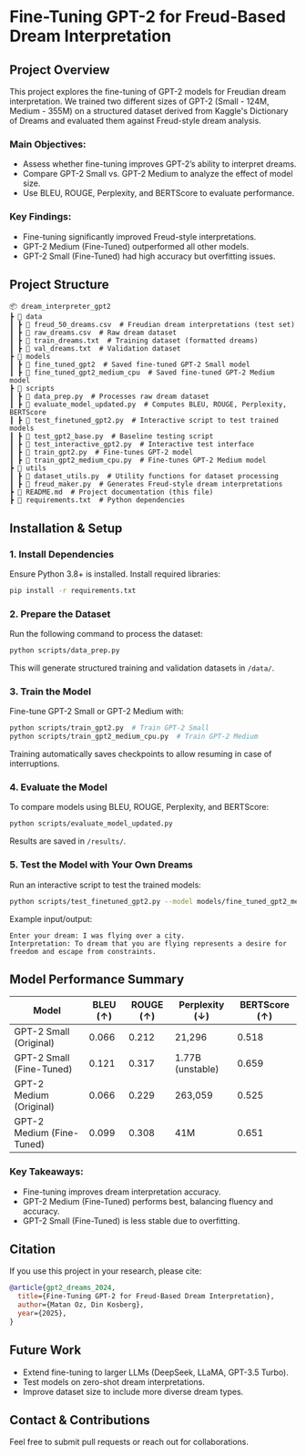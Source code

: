 # Fine-Tuning GPT-2 for Freud-Based Dream Interpretation

## Project Overview
This project explores the fine-tuning of GPT-2 models for Freudian dream interpretation. We trained two different sizes of GPT-2 (Small - 124M, Medium - 355M) on a structured dataset derived from Kaggle's Dictionary of Dreams and evaluated them against Freud-style dream analysis.

### Main Objectives:
- Assess whether fine-tuning improves GPT-2’s ability to interpret dreams.
- Compare GPT-2 Small vs. GPT-2 Medium to analyze the effect of model size.
- Use BLEU, ROUGE, Perplexity, and BERTScore to evaluate performance.

### Key Findings:
- Fine-tuning significantly improved Freud-style interpretations.
- GPT-2 Medium (Fine-Tuned) outperformed all other models.
- GPT-2 Small (Fine-Tuned) had high accuracy but overfitting issues.

## Project Structure
```
📦 dream_interpreter_gpt2
┣ 📂 data
┃ ┣ 📄 freud_50_dreams.csv  # Freudian dream interpretations (test set)
┃ ┣ 📄 raw_dreams.csv  # Raw dream dataset
┃ ┣ 📄 train_dreams.txt  # Training dataset (formatted dreams)
┃ ┣ 📄 val_dreams.txt  # Validation dataset
┣ 📂 models
┃ ┣ 📂 fine_tuned_gpt2  # Saved fine-tuned GPT-2 Small model
┃ ┣ 📂 fine_tuned_gpt2_medium_cpu  # Saved fine-tuned GPT-2 Medium model
┣ 📂 scripts
┃ ┣ 📄 data_prep.py  # Processes raw dream dataset
┃ ┣ 📄 evaluate_model_updated.py  # Computes BLEU, ROUGE, Perplexity, BERTScore
┃ ┣ 📄 test_finetuned_gpt2.py  # Interactive script to test trained models
┃ ┣ 📄 test_gpt2_base.py  # Baseline testing script
┃ ┣ 📄 test_interactive_gpt2.py  # Interactive test interface
┃ ┣ 📄 train_gpt2.py  # Fine-tunes GPT-2 model
┃ ┣ 📄 train_gpt2_medium_cpu.py  # Fine-tunes GPT-2 Medium model
┣ 📂 utils
┃ ┣ 📄 dataset_utils.py  # Utility functions for dataset processing
┃ ┣ 📄 freud_maker.py  # Generates Freud-style dream interpretations
┣ 📄 README.md  # Project documentation (this file)
┣ 📄 requirements.txt  # Python dependencies
```

## Installation & Setup

### 1. Install Dependencies
Ensure Python 3.8+ is installed. Install required libraries:
```bash
pip install -r requirements.txt
```

### 2. Prepare the Dataset
Run the following command to process the dataset:
```bash
python scripts/data_prep.py
```
This will generate structured training and validation datasets in `/data/`.

### 3. Train the Model
Fine-tune GPT-2 Small or GPT-2 Medium with:
```bash
python scripts/train_gpt2.py  # Train GPT-2 Small
python scripts/train_gpt2_medium_cpu.py  # Train GPT-2 Medium
```
Training automatically saves checkpoints to allow resuming in case of interruptions.

### 4. Evaluate the Model
To compare models using BLEU, ROUGE, Perplexity, and BERTScore:
```bash
python scripts/evaluate_model_updated.py
```
Results are saved in `/results/`.

### 5. Test the Model with Your Own Dreams
Run an interactive script to test the trained models:
```bash
python scripts/test_finetuned_gpt2.py --model models/fine_tuned_gpt2_medium_cpu
```
Example input/output:
```
Enter your dream: I was flying over a city.
Interpretation: To dream that you are flying represents a desire for freedom and escape from constraints.
```

## Model Performance Summary
| Model                      | BLEU (↑) | ROUGE (↑) | Perplexity (↓) | BERTScore (↑) |
|----------------------------|----------|-----------|----------------|---------------|
| GPT-2 Small (Original)     | 0.066    | 0.212     | 21,296         | 0.518         |
| GPT-2 Small (Fine-Tuned)   | 0.121    | 0.317     | 1.77B (unstable)| 0.659        |
| GPT-2 Medium (Original)    | 0.066    | 0.229     | 263,059        | 0.525         |
| GPT-2 Medium (Fine-Tuned)  | 0.099    | 0.308     | 41M            | 0.651         |

### Key Takeaways:
- Fine-tuning improves dream interpretation accuracy.
- GPT-2 Medium (Fine-Tuned) performs best, balancing fluency and accuracy.
- GPT-2 Small (Fine-Tuned) is less stable due to overfitting.

## Citation
If you use this project in your research, please cite:
```bibtex
@article{gpt2_dreams_2024,
  title={Fine-Tuning GPT-2 for Freud-Based Dream Interpretation},
  author={Matan Oz, Din Kosberg},
  year={2025},
}
```

## Future Work
- Extend fine-tuning to larger LLMs (DeepSeek, LLaMA, GPT-3.5 Turbo).
- Test models on zero-shot dream interpretations.
- Improve dataset size to include more diverse dream types.

## Contact & Contributions
Feel free to submit pull requests or reach out for collaborations.
